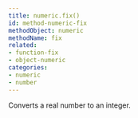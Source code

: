 ```yaml
---
title: numeric.fix()
id: method-numeric-fix
methodObject: numeric
methodName: fix
related:
- function-fix
- object-numeric
categories:
- numeric
- number
---
```


Converts a real number to an integer.